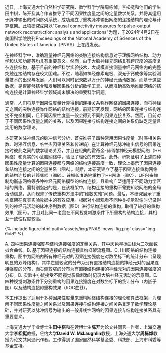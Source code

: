 近日，上海交通大学自然科学研究院、数学科学学院周栋焯，李松挺和他们的学生田中棋，陈开及其合作者推导了不同因果性度量之间的定量数学关系，并将其运用于脉冲输出的时间序列系统，成功建立了重构脉冲输出网络的连接结构的理论与计算框架。此项研究成果以"Causal connectivity measures for pulse-output network reconstruction: analysis and applications"为题，于2024年4月2日在美国科学院院刊Proceedings of the National Academy of Sciences of the United States of America（PNAS）上在线发表。

在神经科学中，准确测量神经元网络的突触连接结构信息对于理解网络结构、动力学和认知功能等均具有重要意义。然而，由于大脑神经元网络具有跨尺度的高度复杂连接结构，基于目前的神经科学实验技术，大规模直接测量神经元网络内的完整突触连接结构存在较大困难。不过，随着如神经像素电极、双光子钙成像等实验测量技术的出现与发展，人们可以同时记录数以万计的神经元活动数据。而基于这些数据，是否能够结合和发展因果性分析的数学工具，从而准确高效地推断网络的结构连接是计算神经科学领域尚未解决的重要科学问题。

通常，人们将基于因果性度量计算得到的连接关系称作网络的因果连接，而将神经元之间的突触连接称作网络的结构连接。前期研究发现，网络的因果连接与结构连接不完全相同，且不同因果性度量一般会得到不同的因果连接关系。然而，目前对于不同因果性度量之间的关系，以及因果连接与结构连接之间的关系仍缺乏定量且实用的数学理论。

本研究关注神经元的脉冲信号分析，首先推导了四种常用因果性度量（时滞相关系数、时滞互信息、格兰杰因果关系和传递熵）在计算神经元脉冲输出信号的因果连接时彼此之间的数学理论关系，并且在经典的霍奇金-赫胥黎神经元模型网络（HH网络）和真实的小鼠脑网络中，验证了理论的有效性。此外，研究证明了上述四种因果性度量计算的因果连接都与网络的结构连接高度一致，理论上揭示了因果连接和结构连接之间的定量关系（图A）。随后，本研究建立了基于因果连接重构网络的结构连接的计算框架（图B）。该框架准确地重构了HH网络（图C）、LIF兴奋抑制均衡态网络等多种神经元网络模型的结构连接，且重构广泛适用于不同动力学区域的网络。需特别指出的是，在该框架中，结构连接的重构不需要知晓网络的全局活动信息，从而规避了传统重构方法中的“维数灾难”问题。最后，本研究展示了重构框架在真实实验数据中的有效应用。根据对小鼠观看不同种类视觉影像时记录得到的神经元活动的脉冲序列数据（图D）进行结构连接的重构，取得了较好的重构效果（图E）。并且对比同一老鼠在不同视觉刺激条件下所重构的结构连接，其相互一致性程度较高。

{% include figure.html path='assets/img/PNAS-news-fig.png' class="img-fluid" %}

<div class="caption">
A. 四种因果连接强度与结构连接强度的定量关系，其中灰色星标曲线为二次函数拟合曲线。B. 基于因果连接的结构连接重构框架流程图。C. HH网络的结构连接重构。图中为网络内所有神经元对的因果连接强度在对数坐标下的统计分布（呈现明显的双峰结构），其中左侧较宽的分布为没有直接结构连接的神经元对的因果连接强度的分布，而右侧较窄的分布为有直接结构连接的神经元对的因果连接强度的分布。D. 实验中小鼠接受不同视觉影像刺激时记录大脑神经元活动的示意图。E. 四种视觉刺激条件下分别重构的因果连接强度在对数坐标下的统计分布（内嵌子图）以及结构连接的重构效果（ROC曲线）。
</div>

本工作提出了适用于多种因果性度量来重构网络结构连接的理论和算法框架，为理解不同因果性度量之间关系以及因果连接与结构连接之间关系奠定了数学理论基础，并对研究以脉冲信号为输出的一般非线性网络的因果连接与结构连接关系具有重要意义。

上海交通大学毕业博士生**田中棋**和在读博士生**陈开**为论文共同第一作者，上海交通大学**李松挺**教授，纽约大学**David W. McLaughlin**教授，上海交通大学**周栋焯**教授为论文共同通讯作者。工作得到了国家自然科学基金委、科技部、上海市科委等基金支持。
